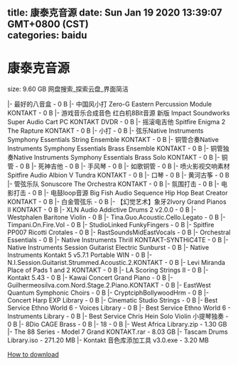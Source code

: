 
title: 康泰克音源
date: Sun Jan 19 2020 13:39:07 GMT+0800 (CST)    
categories: baidu
---

# 康泰克音源
size: 9.60 GB
 网盘搜索_探索云盘_界面简洁
 
|- 最好的八音盒 - 0 B
|- 中国风小打 Zero-G Eastern Percussion Module KONTAKT - 0 B
|- 游戏音乐合成音色 红白机8Bit音源 新版 Impact Soundworks Super Audio Cart PC KONTAKT DVDR - 0 B
|- 摇滚电吉他 Spitfire Enigma 2 The Rapture KONTAKT - 0 B
|- 小打 - 0 B
|- 弦乐Native Instruments Symphony Essentials String Ensemble KONTAKT - 0 B
|- 铜管合奏Native Instruments Symphony Essentials Brass Ensemble KONTAKT - 0 B
|- 铜管独奏Native Instruments Symphony Essentials Brass Solo KONTAKT - 0 B
|- 铜管 - 0 B
|- 死神吉他 - 0 B
|- 手风琴 - 0 B
|- 如歌铜管 - 0 B
|- 喷火影视交响素材 Spitfire Audio Albion V Tundra KONTAKT - 0 B
|- 口琴 - 0 B
|- 黄河古筝 - 0 B
|- 管弦乐队 Sonuscore The Orchestra KONTAKT - 0 B
|- 氛围打击 - 0 B
|- 电影打击 - 0 B
|- 电鼓loop音源 Big Fish Audio Sequence Hip Hop Beat Creator KONTAKT - 0 B
|- 白金管弦乐 - 0 B
|- 【幻觉艺术】象牙2Ivory Grand Pianos II KONTAKT - 0 B
|- XLN Audio Addictive Drums 2 v2.0.0 - 0 B
|- Westphalen Baritone Violin - 0 B
|- Tina.Guo.Acoustic.Cello.Legato - 0 B
|- Timpani.On.Fire.Vol - 0 B
|- StudioLinked FunkyFingers - 0 B
|- Spitfire PP007 Ricotti Crotales - 0 B
|- RastSoundsMidEastVocals - 0 B
|- Orchestral Essentials - 0 B
|- Native Instruments Thrill KONTAKT-SYNTHiC4TE - 0 B
|- Native Instruments Session Guitarist Electric Sunburst - 0 B
|- Native Instruments Kontakt 5 v5.7.1 Portable WIN - 0 B
|- N.I.Session.Guitarist.Strummed.Acoustic.2.KONTAKT - 0 B
|- Levi Miranda Place of Pads 1 and 2 KONTAKT - 0 B
|- LA Scoring Strings II - 0 B
|- Kontakt 5.43 - 0 B
|- Kawai Concert Grand Piano - 0 B
|- Guilhermeosilva.com.Nord.Stage.2.Piano.KONTAKT - 0 B
|- EastWest Quantum Symphonic Choirs - 0 B
|- CryptciphBollywoodHrm - 0 B
|- Concert Harp EXP Library - 0 B
|- Cinematic Studio Strings - 0 B
|- Best Service Ethno World 6 - Voices Library - 0 B
|- Best Service Ethno World 6 - Instruments Library - 0 B
|- Best Service Chris Hein Solo Violin 小提琴独奏 - 0 B
|- 8Dio CAGE Brass - 0 B
|- 18 - 0 B
|- West Africa Library.zip - 1.30 GB
|- The 88 Series - Model 7 Grand KONTAKT.rar - 8.03 GB
|- Tascam Drums Library.iso - 271.20 MB
|- Kontakt 音色库添加工具 v3.0.exe - 3.20 MB

[How to download](https://bpcam.bemobtrk.com/go/2ceec3aa-1ca2-46d6-b9ff-aaa5c184517c?jno=4451)